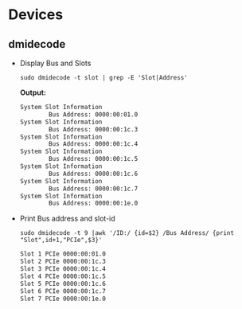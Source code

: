 # Devices

## dmidecode

- Display Bus and Slots

    `sudo dmidecode -t slot | grep -E 'Slot|Address'`

    **Output:**

    ```zsh
    System Slot Information
            Bus Address: 0000:00:01.0
    System Slot Information
            Bus Address: 0000:00:1c.3
    System Slot Information
            Bus Address: 0000:00:1c.4
    System Slot Information
            Bus Address: 0000:00:1c.5
    System Slot Information
            Bus Address: 0000:00:1c.6
    System Slot Information
            Bus Address: 0000:00:1c.7
    System Slot Information
            Bus Address: 0000:00:1e.0
    ```

- Print Bus address and slot-id

    `sudo dmidecode -t 9 |awk '/ID:/ {id=$2} /Bus Address/ {print "Slot",id+1,"PCIe",$3}'`

    ```zsh
    Slot 1 PCIe 0000:00:01.0
    Slot 2 PCIe 0000:00:1c.3
    Slot 3 PCIe 0000:00:1c.4
    Slot 4 PCIe 0000:00:1c.5
    Slot 5 PCIe 0000:00:1c.6
    Slot 6 PCIe 0000:00:1c.7
    Slot 7 PCIe 0000:00:1e.0
    ```
